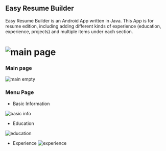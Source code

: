 ## Easy Resume Builder
Easy Resume Builder is an Android App written in Java. This App is for resume edition, including adding different kinds of experience (education, experience, projects) and multiple items under each section. 

![main page](https://github.com/ly16/Easy-Resume-Builder/blob/master/screenshot/main_page.png)
============

### Main page

![main empty](https://github.com/ly16/Easy-Resume-Builder/blob/master/screenshot/main_empty.png)

### Menu Page

- Basic Information

![basic info](https://github.com/ly16/Easy-Resume-Builder/blob/master/screenshot/basicInfo.png)

-  Education

![education](https://github.com/ly16/Easy-Resume-Builder/blob/master/screenshot/education.png)

- Experience
![experience](https://github.com/ly16/Easy-Resume-Builder/blob/master/screenshot/experience.png)

